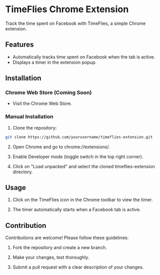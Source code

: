 # TimeFlies Chrome Extension
Track the time spent on Facebook with TimeFlies, a simple Chrome extension.

## Features

- Automatically tracks time spent on Facebook when the tab is active.
- Displays a timer in the extension popup.

## Installation

### Chrome Web Store (Coming Soon)

- Visit the Chrome Web Store. 

### Manual Installation

1.  Clone the repository:
   ```bash
   git clone https://github.com/yourusername/timeflies-extension.git
```
2. Open Chrome and go to chrome://extensions/.

3. Enable Developer mode (toggle switch in the top right corner).

4. Click on "Load unpacked" and select the cloned timeflies-extension directory.

## Usage
1. Click on the TimeFlies icon in the Chrome toolbar to view the timer.

2. The timer automatically starts when a Facebook tab is active.

## Contribution
Contributions are welcome! Please follow these guidelines:

1. Fork the repository and create a new branch.

2. Make your changes, test thoroughly.

3. Submit a pull request with a clear description of your changes.


